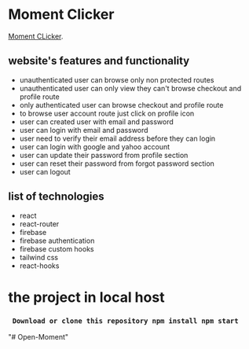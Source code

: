 # Moment Clicker

[Moment CLicker](https://assignment10-6aa1c.web.app).

## website's  features and functionality
* unauthenticated user can browse only non protected routes
* unauthenticated user can only view they can't browse checkout and profile route
* only authenticated user can browse checkout and profile route
* to browse user account route just click on profile icon 
* user can created user with email and password
* user can login with email and password
* user need to verify their email address before they can login
* user can login with google and yahoo account
* user can update their password from profile section
* user can reset their password from forgot password section
* user can logout


## list of technologies
* react
* react-router
* firebase
* firebase authentication
* firebase custom hooks
* tailwind css
* react-hooks


# the project in local host
###  ` Download or clone this repository npm install npm start`
"# Open-Moment" 
